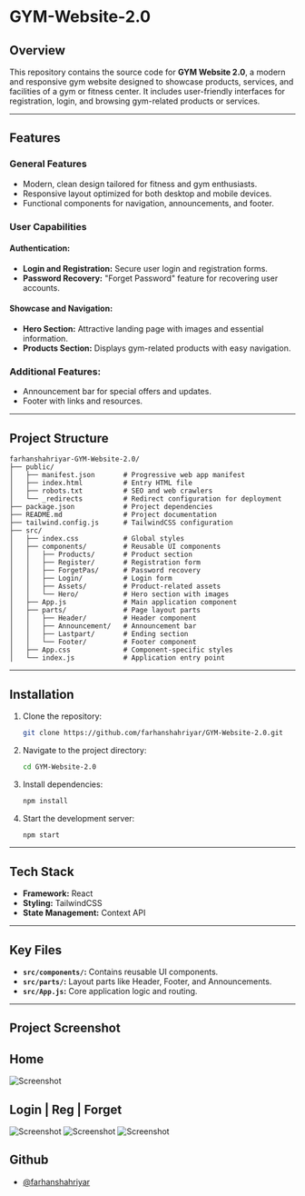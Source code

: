 # GYM-Website-2.0

## Overview
This repository contains the source code for **GYM Website 2.0**, a modern and responsive gym website designed to showcase products, services, and facilities of a gym or fitness center. It includes user-friendly interfaces for registration, login, and browsing gym-related products or services.

---

## Features
### General Features
- Modern, clean design tailored for fitness and gym enthusiasts.
- Responsive layout optimized for both desktop and mobile devices.
- Functional components for navigation, announcements, and footer.

### User Capabilities
#### Authentication:
- **Login and Registration:** Secure user login and registration forms.
- **Password Recovery:** "Forget Password" feature for recovering user accounts.

#### Showcase and Navigation:
- **Hero Section:** Attractive landing page with images and essential information.
- **Products Section:** Displays gym-related products with easy navigation.

### Additional Features:
- Announcement bar for special offers and updates.
- Footer with links and resources.

---

## Project Structure
```plaintext
farhanshahriyar-GYM-Website-2.0/
├── public/
│   ├── manifest.json       # Progressive web app manifest
│   ├── index.html          # Entry HTML file
│   ├── robots.txt          # SEO and web crawlers
│   └── _redirects          # Redirect configuration for deployment
├── package.json            # Project dependencies
├── README.md               # Project documentation
├── tailwind.config.js      # TailwindCSS configuration
├── src/
│   ├── index.css           # Global styles
│   ├── components/         # Reusable UI components
│   │   ├── Products/       # Product section
│   │   ├── Register/       # Registration form
│   │   ├── ForgetPas/      # Password recovery
│   │   ├── Login/          # Login form
│   │   ├── Assets/         # Product-related assets
│   │   └── Hero/           # Hero section with images
│   ├── App.js              # Main application component
│   ├── parts/              # Page layout parts
│   │   ├── Header/         # Header component
│   │   ├── Announcement/   # Announcement bar
│   │   ├── Lastpart/       # Ending section
│   │   └── Footer/         # Footer component
│   ├── App.css             # Component-specific styles
│   └── index.js            # Application entry point
```

---

## Installation
1. Clone the repository:
   ```bash
   git clone https://github.com/farhanshahriyar/GYM-Website-2.0.git
   ```
2. Navigate to the project directory:
   ```bash
   cd GYM-Website-2.0
   ```
3. Install dependencies:
   ```bash
   npm install
   ```
4. Start the development server:
   ```bash
   npm start
   ```

---

## Tech Stack
- **Framework:** React
- **Styling:** TailwindCSS
- **State Management:** Context API

---

## Key Files
- **`src/components/`:** Contains reusable UI components.
- **`src/parts/`:** Layout parts like Header, Footer, and Announcements.
- **`src/App.js`:** Core application logic and routing.

---

## Project Screenshot
## Home
![Screenshot](./Home.png)

## Login | Reg | Forget
![Screenshot](./LOGIN.png)
![Screenshot](./Register.png)
![Screenshot](./Reset.png)

## Github

- [@farhanshahriyar](https://github.com/farhanshahriyar)

